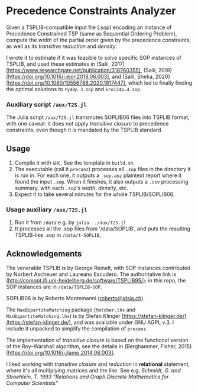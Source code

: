 # Precedence Constraints Analyzer
Given a TSPLIB-compatible input file (.sop) encoding an instance of Precedence Constrained TSP (same as Sequential Ordering Problem), compute the _width_ of the partial order given by the precedence constraints, as well as its _transitive reduction_ and _density_.

I wrote it to estimate if it was feasible to solve specific SOP instances of TSPLIB, and used these estimates in (Salii, 2017)[https://www.researchgate.net/publication/318760355], (Salii, 2019)[https://doi.org/10.1016/j.ejor.2018.06.003], and (Salii, Sheka, 2020)[https://doi.org/10.1080/10556788.2020.1817447], which led to finally finding the optimal solutions to `ry48p.3.sop` and `kro124p.4.sop`.

### Auxiliary script `/aux/T2S.jl`

The Julia script `/aux/T2S.jl` transmutes SOPLIB06 files into TSPLIB format, with one caveat: it does not apply _transitive closure_ to precedence constraints, even though it is mandated by the TSPLIB standard. 

## Usage
1. Compile it with `GHC`. See the template in `build.sh`.
2. The executable (call it `precanz`) processes all `.sop` files in the directory it is run in. For each one, it outputs a `.sop.anz` plaintext report where it found the input `.sop`. When it finishes, it also outputs a `.csv` processing summary, with each `.sop`'s _width_, _density_, etc.
3. Expect it to take several minutes for the whole TSPLIB/SOPLIB06.

### Usage auxiliary `/aux/T2S.jl`
1. Run it from `/data` e.g. by `julia ../aux/T2S.jl`
2. It processes all the .sop files from '/data/SOPLIB', and puts the resulting TSPLIB-like .sop in `/data/t-SOPLIB`, 

## Acknowledgements 
The venerable TSPLIB is by George Reinelt, with SOP instances contributed by Norbert Ascheuer and Laureano Escudero. The authoritative link is (http://comopt.ifi.uni-heidelberg.de/software/TSPLIB95/); in this repo, the SOP instances are in `/data/TSPLIB-SOP`.

SOPLIB06 is by Roberto Montemanni (roberto@idsia.ch).

The `MaxBipartiteMatching` package (`Matcher.lhs` and `MaxBipartiteMatching.lhs`) is by Stefan Klinger [https://stefan-klinger.de/](https://stefan-klinger.de/), and was available under GNU AGPL v.3. I include it unpacked to simplify the compilation of `precanz`. 

The implementation of _transitive closure_ is based on the functional version of the Roy–Warshall algorithm, see the details in (Berghammer, Fisher, 2015)[https://doi.org/10.1016/j.jlamp.2014.08.003].

I liked working with _transitive closure_ and _reduction_ in **relational** statement, where it's all multiplying matrices and the like. See e.g. _Schmidt, G. and Stroehlein, T. 1993 “Relations and Graph Discrete Mathematics for Computer Scientists”_
